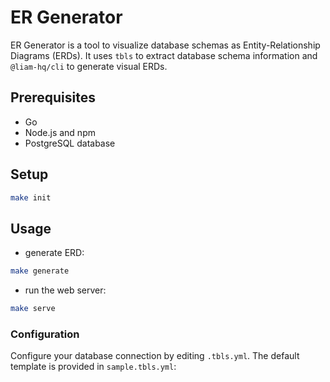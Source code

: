 # ER Generator

ER Generator is a tool to visualize database schemas as Entity-Relationship Diagrams (ERDs). It uses `tbls` to extract database schema information and `@liam-hq/cli` to generate visual ERDs.

## Prerequisites

- Go
- Node.js and npm
- PostgreSQL database

## Setup

```bash
make init
```

## Usage

- generate ERD:

```bash
make generate
```

- run the web server:

```bash
make serve
```


### Configuration

Configure your database connection by editing `.tbls.yml`. The default template is provided in `sample.tbls.yml`:
